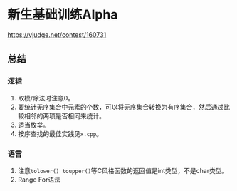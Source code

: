 # 新生基础训练Alpha

https://vjudge.net/contest/160731

## 总结

### 逻辑

1. 取模/除法时注意0。
2. 要统计无序集合中元素的个数，可以将无序集合转换为有序集合，然后通过比较相邻的两项是否相同来统计。
3. 适当枚举。
4. 按序查找的最佳实践见`x.cpp`。

### 语言

1. 注意`tolower() toupper()`等C风格函数的返回值是int类型，不是char类型。
2. Range For语法
